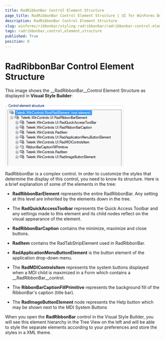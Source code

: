 ```yaml
---
title: RadRibbonBar Control Element Structure
page_title: RadRibbonBar Control Element Structure | UI for WinForms Documentation
description: RadRibbonBar Control Element Structure
slug: winforms/ribbonbar/styling-radribbonbar/radribbonbar-control-element-structure
tags: radribbonbar,control,element,structure
published: True
position: 0
---
```


# RadRibbonBar Control Element Structure

This image shows the __RadRibbonBar__Control Element Structure as displayed in __Visual Style Builder__:

![ribbonbar-styling-radribbonbar-radribbonbar-control-element-structure 001](images/ribbonbar-styling-radribbonbar-radribbonbar-control-element-structure001.png)

RadRibbonBar is a complex control. In order to customize the styles that determine the display of this control, you need to know its structure. Here is a brief explanation of some of the elements in the tree:

* __RadRibbonBarElement__ represents the entire RadRibbonBar. Any setting at this level are inherited by the elements down in the tree.

* The __RadQuickAccessToolbar__ represents the Quick Access Toolbar and any settings made to this element and its child nodes reflect on the visual appearance of the element. 

* __RadRibbonBarCaption__ contains the minimize, maximize and close buttons.

* __RadItem__ contains the RadTabStripElement used in RadRibbonBar.

* __RadApplicationMenuButtonElement__ is the button element of the application drop-down menu.

* The __RadMDIControlsItem__ represents the system buttons displayed when a MDI child is maximized in a Form which contains a __RadRibbonBar__control.

* The __RibbonBarCaptionFillPrimitive__ represents the background fill of the RibbonBar's caption (title bar).

* The __RadImageButtonElement__ node represents the Help button which may be shown next to the MDI System Buttons

When you open the __RadRibbonBar__ control in the Visual Style Builder, you will see this element hierarchy in the Tree View on the left and will be able to style the separate elements according to your preferences and store the styles in a XML theme.